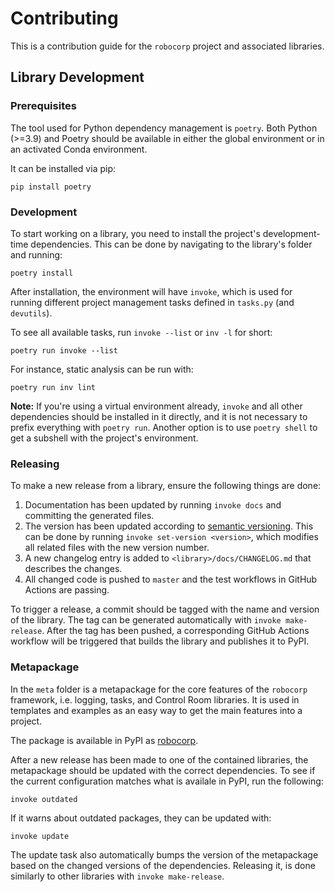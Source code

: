 # Contributing

This is a contribution guide for the `robocorp` project and associated libraries.

## Library Development

### Prerequisites

The tool used for Python dependency management is `poetry`. Both Python (>=3.9) and
Poetry should be available in either the global environment or in an activated
Conda environment.

It can be installed via pip:

```
pip install poetry
```

### Development

To start working on a library, you need to install the project's development-time
dependencies. This can be done by navigating to the library's folder and running:

```
poetry install
```

After installation, the environment will have `invoke`, which is used for running
different project management tasks defined in `tasks.py` (and `devutils`).

To see all available tasks, run `invoke --list` or `inv -l` for short:

```
poetry run invoke --list
```

For instance, static analysis can be run with:

```
poetry run inv lint
```

**Note:** If you're using a virtual environment already, `invoke` and all other dependencies
should be installed in it directly, and it is not necessary to prefix everything with
`poetry run`. Another option is to use `poetry shell` to get a subshell with the
project's environment.

### Releasing

To make a new release from a library, ensure the following things are done:

1. Documentation has been updated by running `invoke docs` and committing the generated files.
2. The version has been updated according to [semantic versioning](https://semver.org/).
   This can be done by running `invoke set-version <version>`, which modifies all related
   files with the new version number.
3. A new changelog entry is added to `<library>/docs/CHANGELOG.md` that describes the changes.
4. All changed code is pushed to `master` and the test workflows in GitHub Actions are passing.

To trigger a release, a commit should be tagged with the name and version of the library.
The tag can be generated automatically with `invoke make-release`. After the tag has been pushed,
a corresponding GitHub Actions workflow will be triggered that builds the library and publishes
it to PyPI.

### Metapackage

In the `meta` folder is a metapackage for the core features of the `robocorp` framework,
i.e. logging, tasks, and Control Room libraries. It is used in templates and examples
as an easy way to get the main features into a project.

The package is available in PyPI as [robocorp](https://pypi.org/project/robocorp/).

After a new release has been made to one of the contained libraries, the metapackage
should be updated with the correct dependencies. To see if the current configuration
matches what is availale in PyPI, run the following:

```
invoke outdated
```

If it warns about outdated packages, they can be updated with:

```
invoke update
```

The update task also automatically bumps the version of the metapackage based
on the changed versions of the dependencies. Releasing it, is done similarly
to other libraries with `invoke make-release`.
